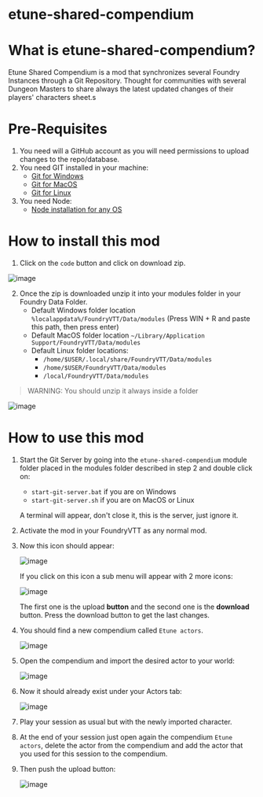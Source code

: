 # etune-shared-compendium

# What is etune-shared-compendium?
Etune Shared Compendium is a mod that synchronizes several Foundry Instances through a Git Repository. Thought for communities with several Dungeon Masters to share always the latest updated changes of their players' characters sheet.s

# Pre-Requisites
1. You need will a GitHub account as you will need permissions to upload changes to the repo/database.
2. You need GIT installed in your machine:
    * [Git for Windows](https://github.com/git-for-windows/git/releases/download/v2.38.1.windows.1/Git-2.38.1-64-bit.exe)
    * [Git for MacOS](https://git-scm.com/download/mac)
    * [Git for Linux](https://git-scm.com/download/linux)
3. You need Node:
    * [Node installation for any OS](https://nodejs.org/en/download/)
   
# How to install this mod
1. Click on the `code` button and click on download zip.

![image](https://user-images.githubusercontent.com/25609497/198889217-e85ff255-2c86-482d-9ba7-e74d9fb516d6.png)

2. Once the zip is downloaded unzip it into your modules folder in your Foundry Data Folder.
    * Default Windows folder location `%localappdata%/FoundryVTT/Data/modules` (Press WIN + R and paste this path, then press enter)
    * Default MacOS folder location `~/Library/Application Support/FoundryVTT/Data/modules`
    * Default Linux folder locations:
        * `/home/$USER/.local/share/FoundryVTT/Data/modules`
        * `/home/$USER/FoundryVTT/Data/modules`
        * `/local/FoundryVTT/Data/modules`

> WARNING: You should unzip it always inside a folder

![image](https://user-images.githubusercontent.com/25609497/198891881-d4776fa7-c78b-4de9-837d-ed73cf004add.png)

# How to use this mod
1. Start the Git Server by going into the `etune-shared-compendium` module folder placed in the modules folder described in step 2 and double click on:
   * `start-git-server.bat` if you are on Windows
   * `start-git-server.sh` if you are on MacOS or Linux
   
   A terminal will appear, don't close it, this is the server, just ignore it.
   
2. Activate the mod in your FoundryVTT as any normal mod.

3. Now this icon should appear:
   
   ![image](https://user-images.githubusercontent.com/25609497/198892295-343de5ea-c3d1-4e9c-9b75-75e314f1141c.png)
   
   If you click on this icon a sub menu will appear with 2 more icons:
   
   ![image](https://user-images.githubusercontent.com/25609497/198892480-fa760643-ffd8-48bd-bb43-773719eaaa83.png)
   
   The first one is the upload **button** and the second one is the **download** button. Press the download button to get the last changes.
   
4. You should find a new compendium called `Etune actors`.

   ![image](https://user-images.githubusercontent.com/25609497/198892572-7eb01621-7ce6-43d6-b8b4-c9695d9094e3.png)
   
5. Open the compendium and import the desired actor to your world:
   
   ![image](https://user-images.githubusercontent.com/25609497/198893049-b76c60d1-fe48-4593-b68b-c376c80b3533.png)
   
6. Now it should already exist under your Actors tab:
   
   ![image](https://user-images.githubusercontent.com/25609497/198893140-bf459e62-0db5-4740-8a72-9f1b34225cd2.png)

7. Play your session as usual but with the newly imported character. 
8. At the end of your session just open again the compendium `Etune actors`, delete the actor from the compendium and add the actor that you used for this session to the compendium.
9. Then push the upload button:

   ![image](https://user-images.githubusercontent.com/25609497/198893777-4b8906a6-183e-45a2-bc0c-167d3f5c355f.png)

